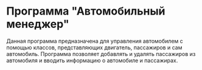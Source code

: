 # Программа "Автомобильный менеджер"

Данная программа предназначена для управления автомобилем с помощью классов, представляющих двигатель, пассажиров и сам автомобиль. Программа позволяет добавлять и удалять пассажиров из автомобиля и вводить информацию о автомобиле и пассажирах.
